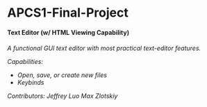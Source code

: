 # APCS1-Final-Project

<h4> Text Editor (w/ HTML Viewing Capability) </h4>

<h6> A functional GUI text editor with <i>most</i> practical text-editor features.

Capabilities:
<ul>
<li>Open, save, or create new files</li>
<li>Keybinds</li>
</ul>

Contributors:
Jeffrey Luo
Max Zlotskiy
